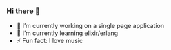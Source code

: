 ### Hi there 👋

- 🔭 I’m currently working on a single page application
- 🌱 I’m currently learning elixir/erlang
- ⚡ Fun fact: I love music
